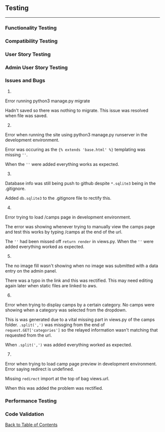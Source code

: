 ## Testing

---

### Functionality Testing

### Compatibility Testing

### User Story Testing

### Admin User Story Testing

### Issues and Bugs

1.

Error running python3 manage.py migrate

Hadn't saved so there was nothing to migrate. This issue was resolved when file was saved.

2.

Error when running the site using python3 manage.py runserver in the development environment.

Error was occuring as the `{% extends 'base.html' %}` templating was missing `''`.

When the `''` were added everything works as expected.

3.

Database info was still being push to github despite `*.sqlite3` being in the .gitignore.

Added `db.sqlite3` to the .gitignore file to rectify this.

4.

Error trying to load /camps page in development environment.

The error was showing whenever trying to manually view the camps page and test this works by typing /camps at the end of the url.

The `''` had been missed off `return render` in views.py. When the `''` were added everything worked as expected.

5.

The no image fill wasn't showing when no image was submitted with a data entry on the admin panel.

There was a typo in the link and this was rectified. This may need editing again later when static files are linked to aws.

6.

Error when trying to display camps by a certain category. No camps were showing when a category was selected from the dropdown.

This is was generated due to a vital missing part in views.py of the camps folder. `.split(',')` was missging from the end of `request.GET['categories']` so the relayed information wasn't matching that requested from the url.

When `.split(',')` was added everything worked as expected.

7.

Error when trying to load camp page preview in development environment. Error saying redirect is undefined.

Missing `redirect` import at the top of bag views.url.

When this was added the problem was rectified.

### Performance Testing

### Code Validation

[Back to Table of Contents](README.md#table-of-contents)